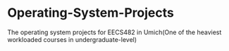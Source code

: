 # Operating-System-Projects

The operating system projects for EECS482 in Umich(One of the heaviest workloaded courses in undergraduate-level)
